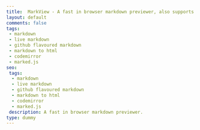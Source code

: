 ```yaml
---
title:  MarkView - A fast in browser markdown previewer, also supports Github flavoured markdown.
layout: default
comments: false
tags:
 - markdown
 - live markdown
 - github flavoured markdown
 - markdown to html
 - codemirror
 - marked.js
seo:
 tags:
  - markdown
  - live markdown
  - github flavoured markdown
  - markdown to html
  - codemirror
  - marked.js
 description: A fast in browser markdown previewer.
type: dummy
---
```



<link rel="stylesheet" href="/static/css/codemirror.css">
<script src="/static/js/codemirror.js"></script>
<script src="/static/js/markdown.js"></script>
<script src="/static/js/marked.js"></script>

<div class="ui two column grid" style="margin-top: -75px;">
    <div class="ui column" id="editor"></div>
    <div class="ui column" id="preview" style="height: 600px; overflow-y: scroll;"></div>
</div>


<script>
$(document).ready(function() {
    var editor = CodeMirror(document.getElementById("editor"), {
        lineNumbers: true,
        mode: "markdown",
        theme: "material",
        smartIndent: true,
        lineWrapping: true,
        styleActiveLine: true
    });

    marked.setOptions({
        renderer: new marked.Renderer(),
        gfm: true,
        tables: true,
        breaks: false,
        pedantic: false,
        sanitize: false,
        smartLists: true,
        smartypants: false
    });

    editor.on("change", function(instance, changeObject) {
        document.getElementById('preview').innerHTML = marked(instance.getValue());
    });
});
</script>
